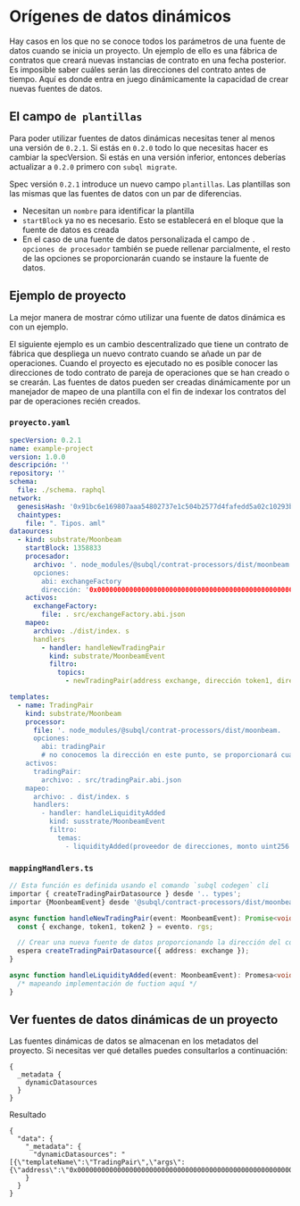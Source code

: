 # Orígenes de datos dinámicos

Hay casos en los que no se conoce todos los parámetros de una fuente de datos cuando se inicia un proyecto. Un ejemplo de ello es una fábrica de contratos que creará nuevas instancias de contrato en una fecha posterior. Es imposible saber cuáles serán las direcciones del contrato antes de tiempo. Aquí es donde entra en juego dinámicamente la capacidad de crear nuevas fuentes de datos.

## El campo `de plantillas`

Para poder utilizar fuentes de datos dinámicas necesitas tener al menos una versión de `0.2.1`. Si estás en `0.2.0` todo lo que necesitas hacer es cambiar la specVersion. Si estás en una versión inferior, entonces deberías actualizar a `0.2.0` primero con `subql migrate`.

Spec versión `0.2.1` introduce un nuevo campo `plantillas`. Las plantillas son las mismas que las fuentes de datos con un par de diferencias.

* Necesitan un `nombre` para identificar la plantilla
* `startBlock` ya no es necesario. Esto se establecerá en el bloque que la fuente de datos es creada
* En el caso de una fuente de datos personalizada el campo de `. opciones de procesador` también se puede rellenar parcialmente, el resto de las opciones se proporcionarán cuando se instaure la fuente de datos.

## Ejemplo de proyecto

La mejor manera de mostrar cómo utilizar una fuente de datos dinámica es con un ejemplo.

El siguiente ejemplo es un cambio descentralizado que tiene un contrato de fábrica que despliega un nuevo contrato cuando se añade un par de operaciones. Cuando el proyecto es ejecutado no es posible conocer las direcciones de todo contrato de pareja de operaciones que se han creado o se crearán. Las fuentes de datos pueden ser creadas dinámicamente por un manejador de mapeo de una plantilla con el fin de indexar los contratos del par de operaciones recién creados.


### `proyecto.yaml`
```yaml
specVersion: 0.2.1
name: example-project
version: 1.0.0
descripción: ''
repository: ''
schema:
  file: ./schema. raphql
network:
  genesisHash: '0x91bc6e169807aaa54802737e1c504b2577d4fafedd5a02c10293b1cd60e39527'
  chaintypes:
    file: ". Tipos. aml"
dataources:
  - kind: substrate/Moonbeam
    startBlock: 1358833
    procesador:
      archivo: '. node_modules/@subql/contrat-processors/dist/moonbeam.
      opciones:
        abi: exchangeFactory
        dirección: '0x000000000000000000000000000000000000000000000000000000000000'
    activos:
      exchangeFactory:
        file: . src/exchangeFactory.abi.json
    mapeo:
      archivo: ./dist/index. s
      handlers
        - handler: handleNewTradingPair
          kind: substrate/MoonbeamEvent
          filtro:
            topics:
              - newTradingPair(address exchange, dirección token1, dirección token2)

templates:
  - name: TradingPair
    kind: substrate/Moonbeam
    processor:
      file: '. node_modules/@subql/contrat-processors/dist/moonbeam.
      opciones:
        abi: tradingPair
        # no conocemos la dirección en este punto, se proporcionará cuando se instancien
    activos:
      tradingPair:
        archivo: . src/tradingPair.abi.json
    mapeo:
      archivo: . dist/index. s
      handlers:
        - handler: handleLiquidityAdded
          kind: susstrate/MoonbeamEvent
          filtro:
            temas:
              - liquidityAdded(proveedor de direcciones, monto uint256 uint256 monto2)
```

### `mappingHandlers.ts`

```ts
// Esta función es definida usando el comando `subql codegen` cli
importar { createTradingPairDatasource } desde '.. types';
importar {MoonbeamEvent} desde '@subql/contract-processors/dist/moonbeam';

async function handleNewTradingPair(event: MoonbeamEvent): Promise<void> {
  const { exchange, token1, token2 } = evento. rgs;

  // Crear una nueva fuente de datos proporcionando la dirección del contrato de intercambio de pareja de trading
  espera createTradingPairDatasource({ address: exchange });
}

async function handleLiquidityAdded(event: MoonbeamEvent): Promesa<void> {
  /* mapeando implementación de fuction aquí */
}
```


## Ver fuentes de datos dinámicas de un proyecto

Las fuentes dinámicas de datos se almacenan en los metadatos del proyecto. Si necesitas ver qué detalles puedes consultarlos a continuación:

```gql
{
  _metadata {
    dynamicDatasources
  }
}
```

Resultado
```
{
  "data": {
    "_metadata": {
      "dynamicDatasources": "[{\"templateName\":\"TradingPair\",\"args\":{\"address\":\"0x0000000000000000000000000000000000000000000000000000000000\"},\"startBlock\":1358833}]"
    }
  }
}
```

